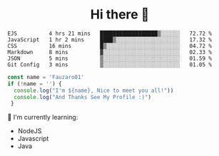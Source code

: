 <h1  align='center'> Hi there 👋 </h1>

<p align='center'> </p>

<!--START_SECTION:waka-->

```text
EJS          4 hrs 21 mins   ██████████████████▒░░░░░░   72.72 %
JavaScript   1 hr 2 mins     ████▒░░░░░░░░░░░░░░░░░░░░   17.32 %
CSS          16 mins         █▒░░░░░░░░░░░░░░░░░░░░░░░   04.72 %
Markdown     8 mins          ▓░░░░░░░░░░░░░░░░░░░░░░░░   02.33 %
JSON         5 mins          ▒░░░░░░░░░░░░░░░░░░░░░░░░   01.59 %
Git Config   3 mins          ▒░░░░░░░░░░░░░░░░░░░░░░░░   01.05 %
```

<!--END_SECTION:waka-->

```javascript
const name = 'Fauzaro01'
if (!name = '') {
  console.log("I'm ${name}, Nice to meet you all!"))
  console.log("And Thanks See My Profile :)")
 }
```

:page_with_curl: I'm currently learning:
- NodeJS
- Javascript
- Java

